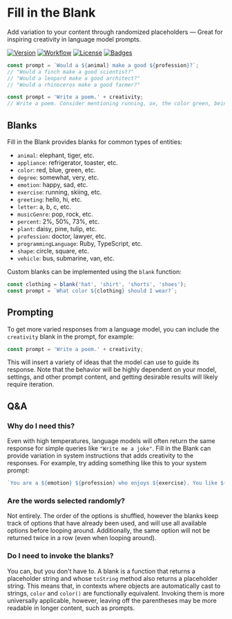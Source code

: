 # Fill in the Blank

Add variation to your content through randomized placeholders — Great for
inspiring creativity in language model prompts.

[![Version](https://img.shields.io/npm/v/fill-in-the-blank)](https://www.npmjs.com/package/fill-in-the-blank "Version")
[![Workflow](https://img.shields.io/github/actions/workflow/status/agorischek/fill-in-the-blank/.github/workflows/ci.yml)](https://github.com/agorischek/fill-in-the-blank/actions/workflows/.github/workflows/ci.yml "Workflow")
[![License](https://img.shields.io/github/license/agorischek/fill-in-the-blank)](https://github.com/agorischek/fill-in-the-blank#readme/blob/main/LICENSE "License")
[![Badges](https://img.shields.io/badge/badges-rolled-white)](https://github.com/agorischek/badge-roll "Badges")

```ts
const prompt = `Would a ${animal} make a good ${profession}?`;
// "Would a finch make a good scientist?"
// "Would a leopard make a good architect?"
// "Would a rhinoceros make a good farmer?"
```

```ts
const prompt = 'Write a poem.' + creativity;
// Write a poem. Consider mentioning running, ox, the color green, being surprised, parsley, submarine, electric kettle, rectangle, jazz music, or scientist.
```

## Blanks

Fill in the Blank provides blanks for common types of entities:

- `animal`: elephant, tiger, etc.
- `appliance`: refrigerator, toaster, etc.
- `color`: red, blue, green, etc.
- `degree`: somewhat, very, etc.
- `emotion`: happy, sad, etc.
- `exercise`: running, skiing, etc.
- `greeting`: hello, hi, etc.
- `letter`: a, b, c, etc.
- `musicGenre`: pop, rock, etc.
- `percent`: 2%, 50%, 73%, etc.
- `plant`: daisy, pine, tulip, etc.
- `profession`: doctor, lawyer, etc.
- `programmingLanguage`: Ruby, TypeScript, etc.
- `shape`: circle, square, etc.
- `vehicle`: bus, submarine, van, etc.

Custom blanks can be implemented using the `blank` function:

```ts
const clothing = blank('hat', 'shirt', 'shorts', 'shoes');
const prompt = `What color ${clothing} should I wear?`;
```

## Prompting

To get more varied responses from a language model, you can include the
`creativity` blank in the prompt, for example:

```ts
const prompt = 'Write a poem.' + creativity;
```

This will insert a variety of ideas that the model can use to guide its
response. Note that the behavior will be highly dependent on your model,
settings, and other prompt content, and getting desirable results will likely
require iteration.

## Q&A

### Why do I need this?

Even with high temperatures, language models will often return the same response
for simple queries like `"Write me a joke"`. Fill in the Blank can provide
variation in system instructions that adds creativity to the responses. For
example, try adding something like this to your system prompt:

```ts
`You are a ${emotion} ${profession} who enjoys ${exercise}. You like ${musicGenre} music and you ride a ${vehicle} to work.`;
```

### Are the words selected randomly?

Not entirely. The order of the options is shuffled, however the blanks keep
track of options that have already been used, and will use all available options
before looping around. Additionally, the same option will not be returned twice
in a row (even when looping around).

### Do I need to invoke the blanks?

You can, but you don't have to. A blank is a function that returns a placeholder
string and whose `toString` method also returns a placeholder string. This means
that, in contexts where objects are automatically cast to strings, `color` and
`color()` are functionally equivalent. Invoking them is more universally
applicable, however, leaving off the parentheses may be more readable in longer
content, such as prompts.
